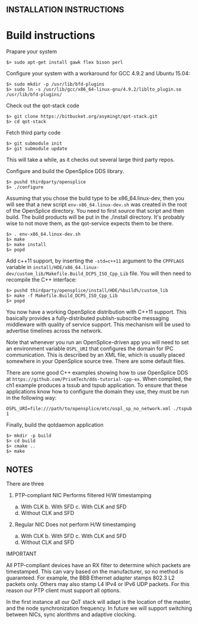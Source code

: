 ## INSTALLATION INSTRUCTIONS ##

# Build instructions #

Prapare your system

```
$> sudo apt-get install gawk flex bison perl
```

Configure your system with a workaround for GCC 4.9.2 and Ubuntu 15.04:

```
$> sudo mkdir -p /usr/lib/bfd-plugins
$> sudo ln -s /usr/lib/gcc/x86_64-linux-gnu/4.9.2/liblto_plugin.so /usr/lib/bfd-plugins/
```

Check out the qot-stack code

```
$> git clone https://bitbucket.org/asymingt/qot-stack.git
$> cd qot-stack
```

Fetch third party code

```
$> git submodule init
$> git submodule update
```

This will take a while, as it checks out several large third party repos.

Configure and build the OpenSplice DDS library.

```
$> pushd thirdparty/opensplice
$> ./configure
```
Assuming that you chose the build type to be x86_64.linux-dev, then you will see that a new script ```env-x86_64.linux-dev.sh``` was created in the root of the OpenSplice directory. You need to first source that script and then build. The build products will be put in the ./install directory. It's probably wise to not move them, as the qot-service expects them to be there.

```
$> . env-x86_64.linux-dev.sh
$> make
$> make install
$> popd
```

Add c++11 support, by inserting the ```-std=c++11``` argument to the ```CPPFLAGS``` variable in ```install/HDE/x86_64.linux-dev/custom_lib/Makefile.Build_DCPS_ISO_Cpp_Lib``` file. You will then need to recompile the C++ interface:

```
$> pushd thirdparty/opensplice/install/HDE/%build%/custom_lib
$> make -f Makefile.Build_DCPS_ISO_Cpp_Lib
$> popd
```

You now have a working OpenSplice distribution with C++11 support. This basically provides a fully-distributed publish-subscribe messaging middleware with quality of service support. This mechanism will be used to advertise timelines across the network.

Note that whenever you run an OpenSplice-driven app you will need to set an environment variable ```OSPL_URI``` that configures the domain for IPC communication. This is described by an XML file, which is usually placed somewhere in your OpenSplice source tree. There are some default files.

There are some good C++ examples showing how to use OpenSplice DDS at ```https://github.com/PrismTech/dds-tutorial-cpp-ex```. When compiled, the ch1 example produces a tssub and tspub application. To ensure that these applications know how to configure the domain they use, they must be run in the following way:

```
OSPL_URI=file:///path/to/opensplice/etc/ospl_sp_no_network.xml ./tspub 1
```

Finally, build the qotdaemon application

```
$> mkdir -p build
$> cd build
$> cmake ..
$> make
```

## NOTES ##

There are three 

1. PTP-compliant NIC 			Performs filtered H/W timestamping

   a. With CLK
   b. With SFD
   c. With CLK and SFD	
   d. Without CLK and SFD

2. Regular NIC 					Does not perform H/W timestamping

   a. With CLK
   b. With SFD
   c. With CLK and SFD			
   d. Without CLK and SFD

IMPORTANT

All PTP-compliant devices have an RX filter to determine which packets
are timestamped. This can vary based on the manufacturer, so no method
is guaranteed. For example, the BBB Ethernet adapter stamps 802.3 L2
packets only. Others may also stamp L4 IPv4 or IPv6 UDP packets. For 
this reason our PTP client must support all options.

In the first instance all our QoT stack will adapt is the location of
the master, and the node synchronization frequency. In future we will
support switching between NICs, sync alorithms and adaptive clocking.